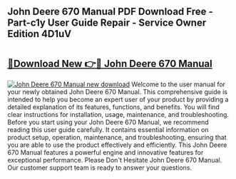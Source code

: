 ## John Deere 670 Manual PDF Download Free - Part-c1y User Guide Repair - Service Owner Edition 4D1uV

# <h2><a href="http://bc87375.oget.top/?id=John+Deere+670+Manual">🔗Download New 👉🔴 John Deere 670 Manual</a></h2>

[![John Deere 670 Manual new download](https://i.imgur.com/5g1atiW.png)](http://bc87375.oget.top/?id=John+Deere+670+Manual)
Welcome to the user manual for your newly obtained John Deere 670 Manual. This comprehensive guide is intended to help you become an expert user of your product by providing a detailed explanation of its features, functions, and benefits. You will find clear instructions for installation, usage, maintenance, and troubleshooting. Before you start using your John Deere 670 Manual, we recommend reading this user guide carefully. It contains essential information on product setup, operation, maintenance, and troubleshooting, ensuring that you are able to use the product effectively and efficiently. This John Deere 670 Manual features a powerful engine and innovative features for exceptional performance. Please Don't Hesitate John Deere 670 Manual. Our customer support team is ready to answer your questions.

